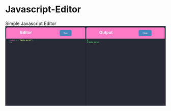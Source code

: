 # Javascript-Editor
Simple Javascript Editor 
![alt text](https://github.com/divu050704/Javascript-Editor/blob/main/Screenshot/Screenshot%202022-05-18%20132222.png)

